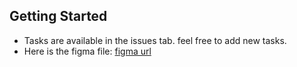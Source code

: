 ## Getting Started

- Tasks are available in the issues tab. feel free to add new tasks.
- Here is the figma file: [figma url]([https://nextjs.org/](https://www.figma.com/design/fITBGgzfl34SoTfvKa5W2l/Untitled?node-id=0%3A1&t=REKpIvYv8Qk5ab9w-1))
